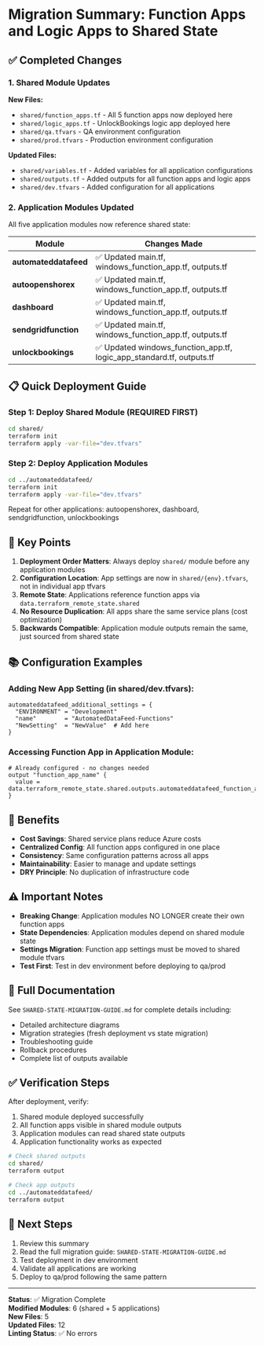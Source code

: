 # Migration Summary: Function Apps and Logic Apps to Shared State

## ✅ Completed Changes

### 1. Shared Module Updates

**New Files:**
- `shared/function_apps.tf` - All 5 function apps now deployed here
- `shared/logic_apps.tf` - UnlockBookings logic app deployed here
- `shared/qa.tfvars` - QA environment configuration
- `shared/prod.tfvars` - Production environment configuration

**Updated Files:**
- `shared/variables.tf` - Added variables for all application configurations
- `shared/outputs.tf` - Added outputs for all function apps and logic apps
- `shared/dev.tfvars` - Added configuration for all applications

### 2. Application Modules Updated

All five application modules now reference shared state:

| Module | Changes Made |
|--------|--------------|
| **automateddatafeed** | ✅ Updated main.tf, windows_function_app.tf, outputs.tf |
| **autoopenshorex** | ✅ Updated main.tf, windows_function_app.tf, outputs.tf |
| **dashboard** | ✅ Updated main.tf, windows_function_app.tf, outputs.tf |
| **sendgridfunction** | ✅ Updated main.tf, windows_function_app.tf, outputs.tf |
| **unlockbookings** | ✅ Updated windows_function_app.tf, logic_app_standard.tf, outputs.tf |

## 📋 Quick Deployment Guide

### Step 1: Deploy Shared Module (REQUIRED FIRST)
```bash
cd shared/
terraform init
terraform apply -var-file="dev.tfvars"
```

### Step 2: Deploy Application Modules
```bash
cd ../automateddatafeed/
terraform init
terraform apply -var-file="dev.tfvars"
```

Repeat for other applications: autoopenshorex, dashboard, sendgridfunction, unlockbookings

## 🔑 Key Points

1. **Deployment Order Matters**: Always deploy `shared/` module before any application modules
2. **Configuration Location**: App settings are now in `shared/{env}.tfvars`, not in individual app tfvars
3. **Remote State**: Applications reference function apps via `data.terraform_remote_state.shared`
4. **No Resource Duplication**: All apps share the same service plans (cost optimization)
5. **Backwards Compatible**: Application module outputs remain the same, just sourced from shared state

## 📚 Configuration Examples

### Adding New App Setting (in shared/dev.tfvars):
```hcl
automateddatafeed_additional_settings = {
  "ENVIRONMENT" = "Development"
  "name"        = "AutomatedDataFeed-Functions"
  "NewSetting"  = "NewValue"  # Add here
}
```

### Accessing Function App in Application Module:
```hcl
# Already configured - no changes needed
output "function_app_name" {
  value = data.terraform_remote_state.shared.outputs.automateddatafeed_function_app_name
}
```

## 🚀 Benefits

- **Cost Savings**: Shared service plans reduce Azure costs
- **Centralized Config**: All function apps configured in one place
- **Consistency**: Same configuration patterns across all apps
- **Maintainability**: Easier to manage and update settings
- **DRY Principle**: No duplication of infrastructure code

## ⚠️ Important Notes

- **Breaking Change**: Application modules NO LONGER create their own function apps
- **State Dependencies**: Application modules depend on shared module state
- **Settings Migration**: Function app settings must be moved to shared module tfvars
- **Test First**: Test in dev environment before deploying to qa/prod

## 📖 Full Documentation

See `SHARED-STATE-MIGRATION-GUIDE.md` for complete details including:
- Detailed architecture diagrams
- Migration strategies (fresh deployment vs state migration)
- Troubleshooting guide
- Rollback procedures
- Complete list of outputs available

## ✅ Verification Steps

After deployment, verify:
1. Shared module deployed successfully
2. All function apps visible in shared module outputs
3. Application modules can read shared state outputs
4. Application functionality works as expected

```bash
# Check shared outputs
cd shared/
terraform output

# Check app outputs
cd ../automateddatafeed/
terraform output
```

## 🎯 Next Steps

1. Review this summary
2. Read the full migration guide: `SHARED-STATE-MIGRATION-GUIDE.md`
3. Test deployment in dev environment
4. Validate all applications are working
5. Deploy to qa/prod following the same pattern

---

**Status**: ✅ Migration Complete  
**Modified Modules**: 6 (shared + 5 applications)  
**New Files**: 5  
**Updated Files**: 12  
**Linting Status**: ✅ No errors

